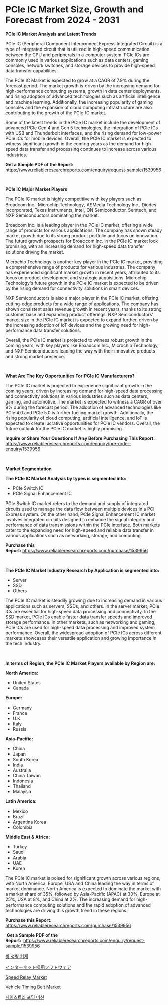 <p><h1>PCIe IC Market Size, Growth and Forecast from 2024 - 2031</h1></p><p><strong>PCIe IC Market Analysis and Latest Trends</strong></p>
<p><p>PCIe IC (Peripheral Component Interconnect Express Integrated Circuit) is a type of integrated circuit that is utilized in high-speed communication between the CPU and peripherals in a computer system. PCIe ICs are commonly used in various applications such as data centers, gaming consoles, network switches, and storage devices to provide high-speed data transfer capabilities.</p><p>The PCIe IC Market is expected to grow at a CAGR of 7.9% during the forecast period. The market growth is driven by the increasing demand for high-performance computing systems, growth in data center deployments, and rising adoption of advanced technologies such as artificial intelligence and machine learning. Additionally, the increasing popularity of gaming consoles and the expansion of cloud computing infrastructure are also contributing to the growth of the PCIe IC market.</p><p>Some of the latest trends in the PCIe IC market include the development of advanced PCIe Gen 4 and Gen 5 technologies, the integration of PCIe ICs with USB and Thunderbolt interfaces, and the rising demand for low-power PCIe ICs for mobile devices. Overall, the PCIe IC market is expected to witness significant growth in the coming years as the demand for high-speed data transfer and processing continues to increase across various industries.</p></p>
<p><strong>Get a Sample PDF of the Report:&nbsp;</strong> <a href="https://www.reliableresearchreports.com/enquiry/request-sample/1539956">https://www.reliableresearchreports.com/enquiry/request-sample/1539956</a></p>
<p>&nbsp;</p>
<p><strong>PCIe IC Major Market Players</strong></p>
<p><p>The PCIe IC market is highly competitive with key players such as Broadcom Inc., Microchip Technology, ASMedia Technology Inc., Diodes Incorporated, Texas Instruments, Intel, ON Semiconductor, Semtech, and NXP Semiconductors dominating the market. </p><p>Broadcom Inc. is a leading player in the PCIe IC market, offering a wide range of products for various applications. The company has shown steady market growth due to its strong product portfolio and focus on innovation. The future growth prospects for Broadcom Inc. in the PCIe IC market look promising, with an increasing demand for high-speed data transfer solutions driving the market.</p><p>Microchip Technology is another key player in the PCIe IC market, providing a comprehensive range of products for various industries. The company has experienced significant market growth in recent years, attributed to its focus on product development and strategic acquisitions. Microchip Technology's future growth in the PCIe IC market is expected to be driven by the rising demand for connectivity solutions in smart devices.</p><p>NXP Semiconductors is also a major player in the PCIe IC market, offering cutting-edge products for a wide range of applications. The company has shown consistent sales revenue growth in recent years, thanks to its strong customer base and expanding product offerings. NXP Semiconductors' market size in the PCIe IC market is expected to expand further, driven by the increasing adoption of IoT devices and the growing need for high-performance data transfer solutions.</p><p>Overall, the PCIe IC market is projected to witness robust growth in the coming years, with key players like Broadcom Inc., Microchip Technology, and NXP Semiconductors leading the way with their innovative products and strong market presence.</p></p>
<p>&nbsp;</p>
<p><strong>What Are The Key Opportunities For PCIe IC Manufacturers?</strong></p>
<p><p>The PCIe IC market is projected to experience significant growth in the coming years, driven by increasing demand for high-speed data processing and connectivity solutions in various industries such as data centers, gaming, and automotive. The market is expected to witness a CAGR of over 9% during the forecast period. The adoption of advanced technologies like PCIe 4.0 and PCIe 5.0 is further fueling market growth. Additionally, the rising popularity of cloud computing, artificial intelligence, and IoT is expected to create lucrative opportunities for PCIe IC vendors. Overall, the future outlook for the PCIe IC market is highly promising.</p></p>
<p><strong>Inquire or Share Your Questions If Any Before Purchasing This Report:</strong> <a href="https://www.reliableresearchreports.com/enquiry/pre-order-enquiry/1539956">https://www.reliableresearchreports.com/enquiry/pre-order-enquiry/1539956</a></p>
<p>&nbsp;</p>
<p><strong>Market Segmentation</strong></p>
<p><strong>The PCIe IC Market Analysis by types is segmented into:</strong></p>
<p><ul><li>PCIe Switch IC</li><li>PCIe Signal Enhancement IC</li></ul></p>
<p><p>PCIe Switch IC market refers to the demand and supply of integrated circuits used to manage the data flow between multiple devices in a PCI Express system. On the other hand, PCIe Signal Enhancement IC market involves integrated circuits designed to enhance the signal integrity and performance of data transmissions within the PCIe interface. Both markets cater to the expanding need for high-speed and reliable data transfer in various applications such as networking, storage, and computing.</p></p>
<p><strong>Purchase this Report:&nbsp;</strong><a href="https://www.reliableresearchreports.com/purchase/1539956">https://www.reliableresearchreports.com/purchase/1539956</a></p>
<p>&nbsp;</p>
<p><strong>The PCIe IC Market Industry Research by Application is segmented into:</strong></p>
<p><ul><li>Server</li><li>SSD</li><li>Others</li></ul></p>
<p><p>The PCIe IC market is steadily growing due to increasing demand in various applications such as servers, SSDs, and others. In the server market, PCIe ICs are essential for high-speed data processing and connectivity. In the SSD market, PCIe ICs enable faster data transfer speeds and improved storage performance. In other markets, such as networking and gaming, PCIe ICs are used for high-speed data processing and improved system performance. Overall, the widespread adoption of PCIe ICs across different markets showcases their versatile application and growing importance in the tech industry.</p></p>
<p>&nbsp;</p>
<p><strong>In terms of Region, the PCIe IC Market Players available by Region are:</strong></p>
<p>
    <p> <strong> North America: </strong>
        <ul>
            <li>United States</li>
            <li>Canada</li>
        </ul>
        </p> 
    <p> <strong> Europe: </strong>
        <ul>
            <li>Germany</li>
            <li>France</li>
            <li>U.K.</li>
            <li>Italy</li>
            <li>Russia</li>
        </ul>
        </p> 
    <p> <strong> Asia-Pacific: </strong>
        <ul>
            <li>China</li>
            <li>Japan</li>
            <li>South Korea</li>
            <li>India</li>
            <li>Australia</li>
            <li>China Taiwan</li>
            <li>Indonesia</li>
            <li>Thailand</li>
            <li>Malaysia</li>
        </ul>
        </p> 
    <p> <strong> Latin America: </strong>
        <ul>
            <li>Mexico</li>
            <li>Brazil</li>
            <li>Argentina Korea</li>
            <li>Colombia</li>
        </ul>
        </p> 
    <p> <strong> Middle East & Africa: </strong>
        <ul>
            <li>Turkey</li>
            <li>Saudi</li>
            <li>Arabia</li>
            <li>UAE</li>
            <li>Korea</li>
        </ul>
    </p>
    </p>
<p><p>The PCIe IC market is poised for significant growth across various regions, with North America, Europe, USA and China leading the way in terms of market dominance. North America is expected to dominate the market with a market share of 35%, followed by Asia-Pacific (APAC) at 30%, Europe at 25%, USA at 8%, and China at 2%. The increasing demand for high-performance computing solutions and the rapid adoption of advanced technologies are driving this growth trend in these regions.</p></p>
<p><strong>Purchase this Report: </strong><a href="https://www.reliableresearchreports.com/purchase/1539956">https://www.reliableresearchreports.com/purchase/1539956</a></p>
<p>&nbsp;<strong>Get a Sample PDF of the Report:&nbsp;&nbsp;</strong><a href="https://www.reliableresearchreports.com/enquiry/request-sample/1539956">https://www.reliableresearchreports.com/enquiry/request-sample/1539956</a></p>
<p><strong></strong></p>
<p><p><a href="https://github.com/akzkkws047661437/Market-Research-Report-List-1/blob/main/183602811367.md">빵 성형 기계</a></p><p><a href="https://github.com/EstelWisozk1/Market-Research-Report-List-1/blob/main/986625012112.md">インターネット採用ソフトウェア</a></p><p><a href="https://github.com/lubmix/Market-Research-Report-List-2/blob/main/speed-relay-market.md">Speed Relay Market</a></p><p><a href="https://issuu.com/reportprime-2/docs/vehicle-timing-belt-market-size-2030.pptx">Vehicle Timing Belt Market</a></p><p><a href="https://github.com/vsckjg50460/Market-Research-Report-List-1/blob/main/526551711368.md">페이스트리 포밍 머신</a></p></p>